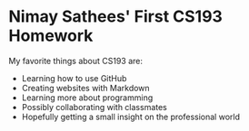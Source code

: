 # Nimay Sathees' First CS193 Homework

My favorite things about CS193 are: 
- Learning how to use GitHub
- Creating websites with Markdown
- Learning more about programming 
- Possibly collaborating with classmates
- Hopefully getting a small insight on the professional world
